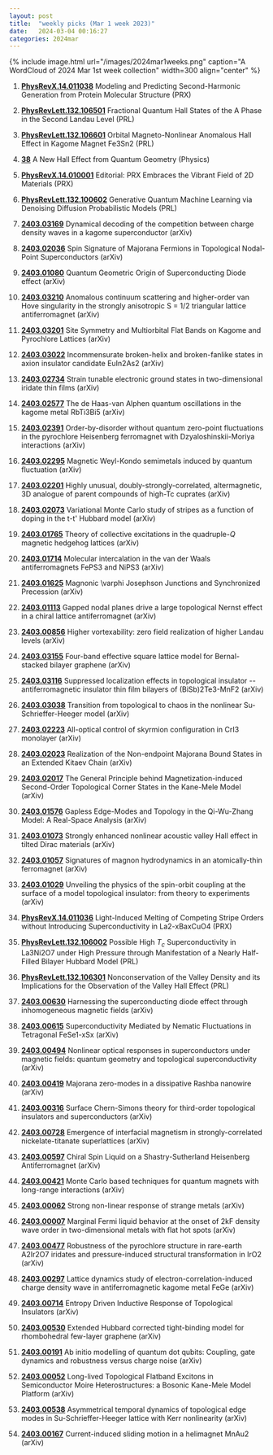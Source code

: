 ```yaml
---
layout: post
title:  "weekly picks (Mar 1 week 2023)"
date:   2024-03-04 00:16:27
categories: 2024mar
---
```



{% include image.html url="/images/2024mar1weeks.png" caption="A WordCloud of 2024 Mar 1st week collection" width=300 align="center" %}



1. **[PhysRevX.14.011038](https://link.aps.org/doi/10.1103/PhysRevX.14.011038)** Modeling and Predicting Second-Harmonic Generation from Protein Molecular Structure (PRX)

1. **[PhysRevLett.132.106501](https://link.aps.org/doi/10.1103/PhysRevLett.132.106501)** Fractional Quantum Hall States of the A Phase in the Second Landau Level (PRL)

1. **[PhysRevLett.132.106601](https://link.aps.org/doi/10.1103/PhysRevLett.132.106601)** Orbital Magneto-Nonlinear Anomalous Hall Effect in Kagome Magnet Fe3Sn2 (PRL)

1. **[38](https://physics.aps.org/articles/v17/38)** A New Hall Effect from Quantum Geometry (Physics)





1. **[PhysRevX.14.010001](https://link.aps.org/doi/10.1103/PhysRevX.14.010001)** Editorial: PRX Embraces the Vibrant Field of 2D Materials (PRX)

1. **[PhysRevLett.132.100602](https://link.aps.org/doi/10.1103/PhysRevLett.132.100602)** Generative Quantum Machine Learning via Denoising Diffusion Probabilistic Models (PRL)




1. **[2403.03169](http://arxiv.org/abs/2403.03169)** Dynamical decoding of the competition between charge density waves in a kagome superconductor (arXiv)

1. **[2403.02036](http://arxiv.org/abs/2403.02036)** Spin Signature of Majorana Fermions in Topological Nodal-Point Superconductors (arXiv)

1. **[2403.01080](http://arxiv.org/abs/2403.01080)** Quantum Geometric Origin of Superconducting Diode effect (arXiv)

1. **[2403.03210](http://arxiv.org/abs/2403.03210)** Anomalous continuum scattering and higher-order van Hove singularity in the strongly anisotropic S = 1/2 triangular lattice antiferromagnet (arXiv)

1. **[2403.03201](http://arxiv.org/abs/2403.03201)** Site Symmetry and Multiorbital Flat Bands on Kagome and Pyrochlore Lattices (arXiv)

1. **[2403.03022](http://arxiv.org/abs/2403.03022)** Incommensurate broken-helix and broken-fanlike states in axion insulator candidate EuIn2As2 (arXiv)

1. **[2403.02734](http://arxiv.org/abs/2403.02734)** Strain tunable electronic ground states in two-dimensional iridate thin films (arXiv)

1. **[2403.02577](http://arxiv.org/abs/2403.02577)** The de Haas-van Alphen quantum oscillations in the kagome metal RbTi3Bi5 (arXiv)

1. **[2403.02391](http://arxiv.org/abs/2403.02391)** Order-by-disorder without quantum zero-point fluctuations in the pyrochlore Heisenberg ferromagnet with Dzyaloshinskii-Moriya interactions (arXiv)

1. **[2403.02295](http://arxiv.org/abs/2403.02295)** Magnetic Weyl-Kondo semimetals induced by quantum fluctuation (arXiv)

1. **[2403.02201](http://arxiv.org/abs/2403.02201)** Highly unusual, doubly-strongly-correlated, altermagnetic, 3D analogue of parent compounds of high-Tc cuprates (arXiv)

1. **[2403.02073](http://arxiv.org/abs/2403.02073)** Variational Monte Carlo study of stripes as a function of doping in the t-t' Hubbard model (arXiv)

1. **[2403.01765](http://arxiv.org/abs/2403.01765)** Theory of collective excitations in the quadruple-$Q$ magnetic hedgehog lattices (arXiv)

1. **[2403.01714](http://arxiv.org/abs/2403.01714)** Molecular intercalation in the van der Waals antiferromagnets FePS3 and NiPS3 (arXiv)

1. **[2403.01625](http://arxiv.org/abs/2403.01625)** Magnonic \varphi Josephson Junctions and Synchronized Precession (arXiv)

1. **[2403.01113](http://arxiv.org/abs/2403.01113)** Gapped nodal planes drive a large topological Nernst effect in a chiral lattice antiferromagnet (arXiv)

1. **[2403.00856](http://arxiv.org/abs/2403.00856)** Higher vortexability: zero field realization of higher Landau levels (arXiv)

1. **[2403.03155](http://arxiv.org/abs/2403.03155)** Four-band effective square lattice model for Bernal-stacked bilayer graphene (arXiv)

1. **[2403.03116](http://arxiv.org/abs/2403.03116)** Suppressed localization effects in topological insulator -- antiferromagnetic insulator thin film bilayers of (BiSb)2Te3-MnF2 (arXiv)

1. **[2403.03038](http://arxiv.org/abs/2403.03038)** Transition from topological to chaos in the nonlinear Su-Schrieffer-Heeger model (arXiv)

1. **[2403.02223](http://arxiv.org/abs/2403.02223)** All-optical control of skyrmion configuration in CrI3 monolayer (arXiv)

1. **[2403.02023](http://arxiv.org/abs/2403.02023)** Realization of the Non-endpoint Majorana Bound States in an Extended Kitaev Chain (arXiv)

1. **[2403.02017](http://arxiv.org/abs/2403.02017)** The General Principle behind Magnetization-induced Second-Order Topological Corner States in the Kane-Mele Model (arXiv)

1. **[2403.01576](http://arxiv.org/abs/2403.01576)** Gapless Edge-Modes and Topology in the Qi-Wu-Zhang Model: A Real-Space Analysis (arXiv)

1. **[2403.01073](http://arxiv.org/abs/2403.01073)** Strongly enhanced nonlinear acoustic valley Hall effect in tilted Dirac materials (arXiv)

1. **[2403.01057](http://arxiv.org/abs/2403.01057)** Signatures of magnon hydrodynamics in an atomically-thin ferromagnet (arXiv)

1. **[2403.01029](http://arxiv.org/abs/2403.01029)** Unveiling the physics of the spin-orbit coupling at the surface of a model topological insulator: from theory to experiments (arXiv)




1. **[PhysRevX.14.011036](https://link.aps.org/doi/10.1103/PhysRevX.14.011036)** Light-Induced Melting of Competing Stripe Orders without Introducing Superconductivity in La2-xBaxCuO4 (PRX)

1. **[PhysRevLett.132.106002](https://link.aps.org/doi/10.1103/PhysRevLett.132.106002)** Possible High ${T}_{c}$ Superconductivity in La3Ni2O7 under High Pressure through Manifestation of a Nearly Half-Filled Bilayer Hubbard Model (PRL)

1. **[PhysRevLett.132.106301](https://link.aps.org/doi/10.1103/PhysRevLett.132.106301)** Nonconservation of the Valley Density and its Implications for the Observation of the Valley Hall Effect (PRL)




1. **[2403.00630](http://arxiv.org/abs/2403.00630)** Harnessing the superconducting diode effect through inhomogeneous magnetic fields (arXiv)

1. **[2403.00615](http://arxiv.org/abs/2403.00615)** Superconductivity Mediated by Nematic Fluctuations in Tetragonal FeSe1-xSx (arXiv)

1. **[2403.00494](http://arxiv.org/abs/2403.00494)** Nonlinear optical responses in superconductors under magnetic fields: quantum geometry and topological superconductivity (arXiv)

1. **[2403.00419](http://arxiv.org/abs/2403.00419)** Majorana zero-modes in a dissipative Rashba nanowire (arXiv)

1. **[2403.00316](http://arxiv.org/abs/2403.00316)** Surface Chern-Simons theory for third-order topological insulators and superconductors (arXiv)

1. **[2403.00728](http://arxiv.org/abs/2403.00728)** Emergence of interfacial magnetism in strongly-correlated nickelate-titanate superlattices (arXiv)

1. **[2403.00597](http://arxiv.org/abs/2403.00597)** Chiral Spin Liquid on a Shastry-Sutherland Heisenberg Antiferromagnet (arXiv)

1. **[2403.00421](http://arxiv.org/abs/2403.00421)** Monte Carlo based techniques for quantum magnets with long-range interactions (arXiv)

1. **[2403.00062](http://arxiv.org/abs/2403.00062)** Strong non-linear response of strange metals (arXiv)

1. **[2403.00007](http://arxiv.org/abs/2403.00007)** Marginal Fermi liquid behavior at the onset of 2kF density wave order in two-dimensional metals with flat hot spots (arXiv)

1. **[2403.00477](http://arxiv.org/abs/2403.00477)** Robustness of the pyrochlore structure in rare-earth A2Ir2O7 iridates and pressure-induced structural transformation in IrO2 (arXiv)

1. **[2403.00297](http://arxiv.org/abs/2403.00297)** Lattice dynamics study of electron-correlation-induced charge density wave in antiferromagnetic kagome metal FeGe (arXiv)

1. **[2403.00714](http://arxiv.org/abs/2403.00714)** Entropy Driven Inductive Response of Topological Insulators (arXiv)

1. **[2403.00530](http://arxiv.org/abs/2403.00530)** Extended Hubbard corrected tight-binding model for rhombohedral few-layer graphene (arXiv)

1. **[2403.00191](http://arxiv.org/abs/2403.00191)** Ab initio modelling of quantum dot qubits: Coupling, gate dynamics and robustness versus charge noise (arXiv)

1. **[2403.00052](http://arxiv.org/abs/2403.00052)** Long-lived Topological Flatband Excitons in Semiconductor Moire Heterostructures: a Bosonic Kane-Mele Model Platform (arXiv)

1. **[2403.00538](http://arxiv.org/abs/2403.00538)** Asymmetrical temporal dynamics of topological edge modes in Su-Schrieffer-Heeger lattice with Kerr nonlinearity (arXiv)

1. **[2403.00167](http://arxiv.org/abs/2403.00167)** Current-induced sliding motion in a helimagnet MnAu2 (arXiv)
